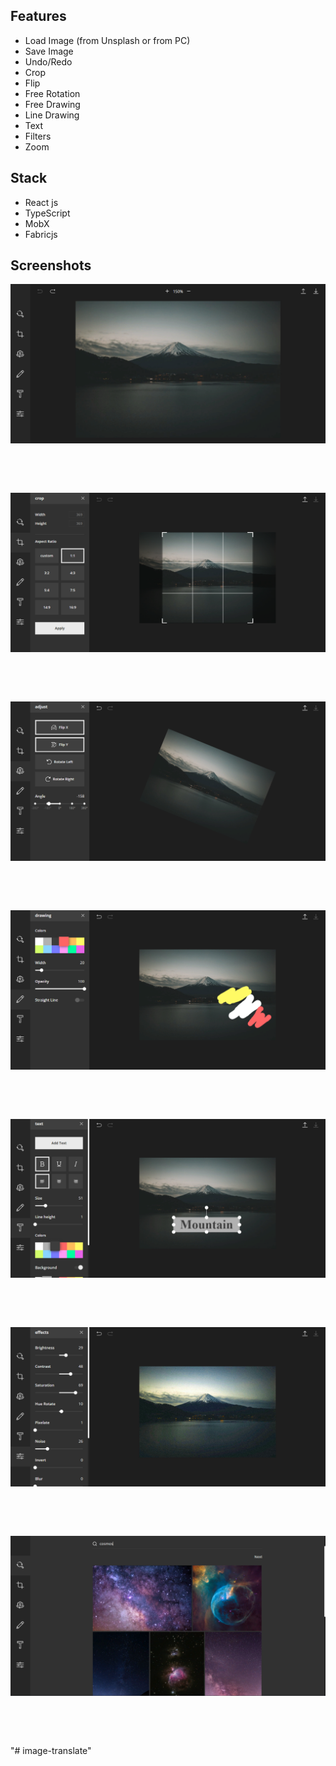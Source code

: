 ## Features

- Load Image (from Unsplash or from PC)
- Save Image
- Undo/Redo
- Crop
- Flip
- Free Rotation
- Free Drawing
- Line Drawing
- Text
- Filters
- Zoom

## Stack

- React js
- TypeScript
- MobX
- Fabricjs

## Screenshots

![](https://github.com/andrepv/image-editor/blob/master/screenshots/1.png)
<pre>



</pre>
![](https://github.com/andrepv/image-editor/blob/master/screenshots/2.png)
<pre>



</pre>
![](https://github.com/andrepv/image-editor/blob/master/screenshots/3.png)
<pre>



</pre>
![](https://github.com/andrepv/image-editor/blob/master/screenshots/4.png)
<pre>



</pre>
![](https://github.com/andrepv/image-editor/blob/master/screenshots/5.png)
<pre>



</pre>
![](https://github.com/andrepv/image-editor/blob/master/screenshots/6.png)
<pre>



</pre>
![](https://github.com/andrepv/image-editor/blob/master/screenshots/7.png)
<pre>



</pre>
"# image-translate" 
